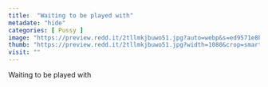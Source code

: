 ```yaml
---
title:  "Waiting to be played with"
metadate: "hide"
categories: [ Pussy ]
image: "https://preview.redd.it/2tllmkjbuwo51.jpg?auto=webp&s=ed9571e8bdc1489cdb169b9f890195fd194b6502"
thumb: "https://preview.redd.it/2tllmkjbuwo51.jpg?width=1080&crop=smart&auto=webp&s=8babbdcdeb5bacf74deea303f1b3ed7aa3e8708d"
visit: ""
---
```

Waiting to be played with
